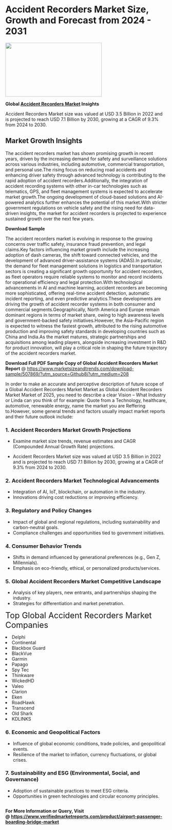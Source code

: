 <H1>Accident Recorders Market Size, Growth and Forecast from 2024 - 2031</H1><img class="aligncenter size-medium wp-image-584254" src="https://thirdeyenews.in/wp-content/uploads/2024/09/Global-Market-Research-300x168.jpeg" alt="" width="300" height="168" /><p><strong>Global&nbsp;<a href="https://www.marketsizeandtrends.com/download-sample/507869/?utm_source=Github8j?utm_medium=208">Accident Recorders Market</a> Insights</strong></p><p>Accident Recorders Market size was valued at USD 3.5 Billion in 2022 and is projected to reach USD 7.1 Billion by 2030, growing at a CAGR of 9.3% from 2024 to 2030.</p><p><h2>Market Growth Insights</h2> <p>The accident recorders market has shown promising growth in recent years, driven by the increasing demand for safety and surveillance solutions across various industries, including automotive, commercial transportation, and personal use.The rising focus on reducing road accidents and enhancing driver safety through advanced technology is contributing to the rapid adoption of accident recorders.Additionally, the integration of accident recording systems with other in-car technologies such as telematics, GPS, and fleet management systems is expected to accelerate market growth.The ongoing development of cloud-based solutions and AI-powered analytics further enhances the potential of this market.With stricter government regulations on vehicle safety and the rising need for data-driven insights, the market for accident recorders is projected to experience sustained growth over the next few years.</p> <p><strong>Download Sample</strong></p> <p>The accident recorders market is evolving in response to the growing concerns over traffic safety, insurance fraud prevention, and legal claims.Key factors influencing market growth include the increasing adoption of dash cameras, the shift toward connected vehicles, and the development of advanced driver-assistance systems (ADAS).In particular, the demand for fleet management solutions in logistics and transportation sectors is creating a significant growth opportunity for accident recorders, as fleet operators require reliable systems to monitor and record incidents for operational efficiency and legal protection.With technological advancements in AI and machine learning, accident recorders are becoming more sophisticated, offering real-time accident detection, automatic incident reporting, and even predictive analytics.These developments are driving the growth of accident recorder systems in both consumer and commercial segments.Geographically, North America and Europe remain dominant regions in terms of market share, owing to high awareness levels and government-backed safety initiatives.However, the Asia-Pacific region is expected to witness the fastest growth, attributed to the rising automotive production and improving safety standards in developing countries such as China and India.As the market matures, strategic partnerships and acquisitions among leading players, alongside increasing investment in R&D for product innovation, will play a critical role in shaping the future trajectory of the accident recorders market.</p> <p><span class=""><strong>Download Full PDF Sample Copy of Global Accident Recorders Market Report</strong> @ <a href="https://www.marketsizeandtrends.com/download-sample/507869/?utm_source=Github8j?utm_medium=208" target="_blank">https://www.marketsizeandtrends.com/download-sample/507869/?utm_source=Github8j?utm_medium=208</a></span></p><p>In order to make an accurate and perceptive description of future scope of a Global&nbsp;Accident Recorders Market Market as Global&nbsp;Accident Recorders Market Market of 2025, you need to describe a clear Vision &ndash; What Industry or Linda can you think of for example: Quote from a Technology, healthcare, automotive, renewable energy, name the market you are Reffering to.However, some general trends and factors usually impact market reports and their future outlook include:</p><h3>1.&nbsp;<strong>Accident Recorders Market Growth Projections</strong></h3><ul><li>Examine market size trends, revenue estimates and CAGR (Compounded Annual Growth Rate) projections.</li><li><p>Accident Recorders Market size was valued at USD 3.5 Billion in 2022 and is projected to reach USD 7.1 Billion by 2030, growing at a CAGR of 9.3% from 2024 to 2030.</p></li></ul><h3>2.&nbsp;<strong>Accident Recorders Market Technological Advancements</strong></h3><ul><li>Integration of AI, IoT, blockchain, or automation in the industry.</li><li>Innovations driving cost reductions or improving efficiency.</li></ul><h3>3.&nbsp;<strong>Regulatory and Policy Changes</strong></h3><ul><li>Impact of global and regional regulations, including sustainability and carbon-neutral goals.</li><li>Compliance challenges and opportunities tied to government initiatives.</li></ul><h3>4.&nbsp;<strong>Consumer Behavior Trends</strong></h3><ul><li>Shifts in demand influenced by generational preferences (e.g., Gen Z, Millennials).</li><li>Emphasis on eco-friendly, ethical, or personalized products/services.</li></ul><h3>5.&nbsp;<strong>Global Accident Recorders Market Competitive Landscape</strong></h3><ul><li>Analysis of key players, new entrants, and partnerships shaping the industry.</li><li>Strategies for differentiation and market penetration.</li></ul><p data-pm-slice="1 1 []"><span style="color: inherit; font-family: inherit; font-size: 25px;">Top Global Accident Recorders Market Companies</span></p><div class="" data-test-id=""><p><li>Delphi</li><li> Continental</li><li> Blackbox Guard</li><li> BlackVue</li><li> Garmin</li><li> Papago</li><li> Spy Tec</li><li> Thinkware</li><li> WickedHD</li><li> Valeo</li><li> Clarion</li><li> Eken</li><li> RoadHawk</li><li> Transcend</li><li> Old Shark</li><li> KDLINKS</li></p></div><h3>6.&nbsp;<strong>Economic and Geopolitical Factors</strong></h3><ul><li>Influence of global economic conditions, trade policies, and geopolitical events.</li><li>Resilience of the market to inflation, currency fluctuations, or global crises.</li></ul><h3>7.&nbsp;<strong>Sustainability and ESG (Environmental, Social, and Governance)</strong></h3><ul><li>Adoption of sustainable practices to meet ESG criteria.</li><li>Opportunities in green technologies and circular economy principles.</li></ul><h2><strong style="font-size: 14px;">For More Information or Query, Visit @&nbsp;</strong><a style="background-color: #ffffff; font-size: 14px;" href="https://www.marketsizeandtrends.com/report/accident-recorders-market/" target="_blank">https://www.verifiedmarketreports.com/product/airport-passenger-boarding-bridge-market</a></h2>